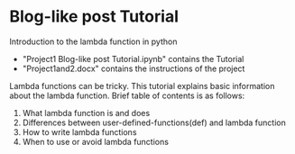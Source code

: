 # Blog-like post Tutorial

Introduction to the lambda function in python
- "Project1 Blog-like post Tutorial.ipynb" contains the Tutorial
- "Project1and2.docx" contains the instructions of the project

Lambda functions can be tricky. This tutorial explains basic information about the lambda function.
Brief table of contents is as follows:

  1. What lambda function is and does
  2. Differences between user-defined-functions(def) and lambda function
  3. How to write lambda functions
  4. When to use or avoid lambda functions
